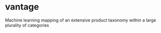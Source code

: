 # vantage
Machine learning mapping of an extensive product taxonomy within a large plurality of categories
